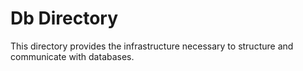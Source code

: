# Db Directory

This directory provides the infrastructure necessary to structure and communicate with databases.